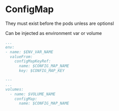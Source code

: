 # ConfigMap

They must exist before the pods unless are optionsl

Can be injected as environment var or volume

```yaml
...
env:
- name: $ENV_VAR_NAME
  valueFrom:
    configMapKeyRef:
      name: $CONFIG_MAP_NAME
      key: $CONFIG_MAP_KEY

---
...
volumes:
  - name: $VOLUME_NAME
    configMap:
      name: $CONFIG_MAP_NAME

```
